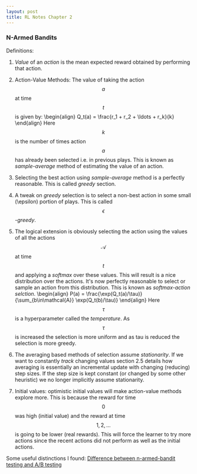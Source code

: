 ```yaml
---
layout: post
title: RL Notes Chapter 2
---
```

### N-Armed Bandits
Definitions:

1. _Value_ of an _action_ is the mean expected reward obtained by performing that action.
2. Action-Value Methods: The value of taking the action $$a$$ at time $$t$$ is given by: 
\begin{align} 
Q_t(a) = \frac{r_1 + r_2 + \ldots + r_k}{k}
\end{align} 
Here $$k$$ is the number of times action $$a$$ has already been selected i.e. in previous plays. This is known as _sample-average_ method of estimating the value of an action.

3. Selecting the best action using _sample-average_ method is a perfectly reasonable. This is called _greedy_ section.

4. A tweak on _greedy_ selection is to select a non-best action in some small (\epsilon) portion of plays. This is called _$$\epsilon$$-greedy_.

5. The logical extension is obviously selecting the action using the values of all the actions $$\mathcal{A}$$ at time $$t$$ and applying a _softmax_ over these values. This will result is a nice distribution over the actions. It's now perfectly reasonable to select or sample an action from this distribution. This is known as _softmax-action selction_.
\begin{align}
P(a) = \frac{\exp(Q_t(a)/\tau)}{\sum_{b\in\mathcal{A}} \exp(Q_t(b)/\tau)} 
\end{align}
Here $$\tau$$ is a hyperparameter called the _temperature_. As $$\tau$$ is increased the selection is more uniform and as tau is reduced the selection is more greedy.

6. The averaging based methods of selection assume _stationarity_. If we want to constantly _track_ changing values section 2.5 details how averaging is essentially an incremental update with changing (reducing) step sizes. If the step size is kept constant (or changed by some other heuristic) we no longer implicitly assume stationarity.

7. Initial values: optimistic initial values will make action-value methods explore more. This is because the reward for time $$0$$ was high (initial value) and the reward at time $$1,2,\ldots$$ is going to be lower (real rewards). This will force the learner to try more actions since the recent actions did not perform as well as the initial actions.



Some useful distinctions I found:
[Difference between n-armed-bandit testing and A/B testing](http://conversionxl.com/bandit-tests/)
<!--
this is a test

here are some latex equations.
$$ a = b + c + \frac{1}{2}$$

some more eq
\begin{align}
k  &= 2 \times \delta \\\\
&= a + \mathbf{c}
\end{align}

some more eq with align inside double dollar:

$$ \begin{align}
k  &= 2 \times \delta \\
&= a + \mathbf{c}
\end{align} $$
--!>

